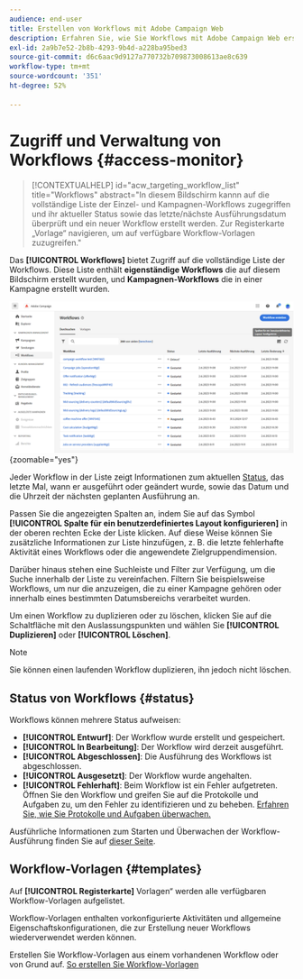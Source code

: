 ```yaml
---
audience: end-user
title: Erstellen von Workflows mit Adobe Campaign Web
description: Erfahren Sie, wie Sie Workflows mit Adobe Campaign Web erstellen
exl-id: 2a9b7e52-2b8b-4293-9b4d-a228ba95bed3
source-git-commit: d6c6aac9d9127a770732b709873008613ae8c639
workflow-type: tm+mt
source-wordcount: '351'
ht-degree: 52%

---
```


# Zugriff und Verwaltung von Workflows {#access-monitor}

>[!CONTEXTUALHELP]
>id="acw_targeting_workflow_list"
>title="Workflows"
>abstract="In diesem Bildschirm kannn auf die vollständige Liste der Einzel- und Kampagnen-Workflows zugegriffen und ihr aktueller Status sowie das letzte/nächste Ausführungsdatum überprüft und ein neuer Workflow erstellt werden. Zur Registerkarte „Vorlage“ navigieren, um auf verfügbare Workflow-Vorlagen zuzugreifen."

Das **[!UICONTROL Workflows]** bietet Zugriff auf die vollständige Liste der Workflows. Diese Liste enthält **eigenständige Workflows** die auf diesem Bildschirm erstellt wurden, und **Kampagnen-Workflows** die in einer Kampagne erstellt wurden.

![Workflow-Listenbildschirm mit eigenständigen und Kampagnen-Workflows](assets/workflow-list.png){zoomable="yes"}

Jeder Workflow in der Liste zeigt Informationen zum aktuellen [Status](#status), das letzte Mal, wann er ausgeführt oder geändert wurde, sowie das Datum und die Uhrzeit der nächsten geplanten Ausführung an.

Passen Sie die angezeigten Spalten an, indem Sie auf das Symbol **[!UICONTROL Spalte für ein benutzerdefiniertes Layout konfigurieren]** in der oberen rechten Ecke der Liste klicken. Auf diese Weise können Sie zusätzliche Informationen zur Liste hinzufügen, z. B. die letzte fehlerhafte Aktivität eines Workflows oder die angewendete Zielgruppendimension.

Darüber hinaus stehen eine Suchleiste und Filter zur Verfügung, um die Suche innerhalb der Liste zu vereinfachen. Filtern Sie beispielsweise Workflows, um nur die anzuzeigen, die zu einer Kampagne gehören oder innerhalb eines bestimmten Datumsbereichs verarbeitet wurden.

Um einen Workflow zu duplizieren oder zu löschen, klicken Sie auf die Schaltfläche mit den Auslassungspunkten und wählen Sie **[!UICONTROL Duplizieren]** oder **[!UICONTROL Löschen]**.

>[!NOTE]
>
>Sie können einen laufenden Workflow duplizieren, ihn jedoch nicht löschen.

## Status von Workflows {#status}

Workflows können mehrere Status aufweisen:

* **[!UICONTROL Entwurf]**: Der Workflow wurde erstellt und gespeichert.
* **[!UICONTROL In Bearbeitung]**: Der Workflow wird derzeit ausgeführt.
* **[!UICONTROL Abgeschlossen]**: Die Ausführung des Workflows ist abgeschlossen.
* **[!UICONTROL Ausgesetzt]**: Der Workflow wurde angehalten.
* **[!UICONTROL Fehlerhaft]**: Beim Workflow ist ein Fehler aufgetreten. Öffnen Sie den Workflow und greifen Sie auf die Protokolle und Aufgaben zu, um den Fehler zu identifizieren und zu beheben. [Erfahren Sie, wie Sie Protokolle und Aufgaben überwachen.](start-monitor-workflows.md#logs-tasks)

Ausführliche Informationen zum Starten und Überwachen der Workflow-Ausführung finden Sie auf [dieser Seite](start-monitor-workflows.md).

## Workflow-Vorlagen {#templates}

Auf **[!UICONTROL Registerkarte]** Vorlagen“ werden alle verfügbaren Workflow-Vorlagen aufgelistet.

Workflow-Vorlagen enthalten vorkonfigurierte Aktivitäten und allgemeine Eigenschaftskonfigurationen, die zur Erstellung neuer Workflows wiederverwendet werden können. 

Erstellen Sie Workflow-Vorlagen aus einem vorhandenen Workflow oder von Grund auf. [So erstellen Sie Workflow-Vorlagen](create-workflow.md#workflow-templates)